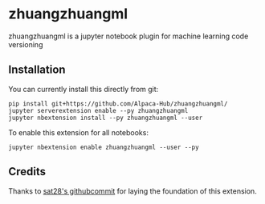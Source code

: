 # zhuangzhuangml
zhuangzhuangml is a jupyter notebook plugin for machine learning code versioning

## Installation
You can currently install this directly from git:
```
pip install git+https://github.com/Alpaca-Hub/zhuangzhuangml/
jupyter serverextension enable --py zhuangzhuangml
jupyter nbextension install --py zhuangzhuangml --user
```
To enable this extension for all notebooks:
```
jupyter nbextension enable zhuangzhuangml --user --py
```
## Credits
Thanks to [sat28's githubcommit](https://github.com/sat28/githubcommit/) for laying the foundation of this extension.
